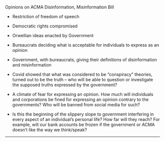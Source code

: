 Opinions on ACMA Disinformation, Misinformation Bill

  - Restriction of freedom of speech

  - Democratic rights compromised

  - Orwellian ideas enacted by Government

  - Bureaucrats deciding what is acceptable for individuals to express as an opinion

  - Government, with bureaucrats, giving their definitions of disinformation and misinformation

  - Covid showed that what was considered to be “conspiracy” theories, turned out to be the
truth – who will be able to question or investigate the supposed truths expressed by the
government?

  - A climate of fear for expressing an opinion. How much will individuals and corporations be
fined for expressing an opinion contrary to the governments? Who will be banned from
social media for such?

  - Is this the beginning of the slippery slope to government interfering in every aspect of an
individual’s personal life? How far will they reach? For example, will our bank accounts be
frozen if the government or ACMA doesn’t like the way we think/speak?


-----

